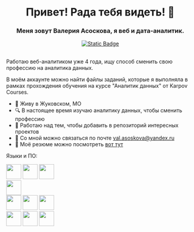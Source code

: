 <div id='header' align='center'>
  <h1>Привет! Рада тебя видеть! 👋</h1>
  <h3>Меня зовут Валерия Асоскова, я веб и дата-аналитик.</h3>
</div>
<div id='socials' align='center'>
  <a href='https://t.me/orsanroy'>
    <img alt="Static Badge" src="https://img.shields.io/badge/telegram-%23075859?style=for-the-badge&logo=telegram&logoColor=white&link=https%3A%2F%2Ft.me%2Forsanroy">
  </a>
</div>
<br>

Работаю веб-аналитиком уже 4 года, ищу способ сменить свою профессию на аналитика данных.

В моём аккаунте можно найти файлы заданий, которые я выполняла в рамках прохождения обучения на курсе "Аналитик данных" от Karpov Courses.

* 📍 Живу в Жуковском, МО
* 🔍 В настоящее время изучаю аналитику данных, чтобы сменить профессию
* 🔮 Работаю над тем, чтобы добавить в репозиторий интересных проектов
* 📧 Со мной можно связаться по почте val.asoskova@yandex.ru 
* 📜 Моё резюме можно посмотреть [вот тут](https://disk.yandex.ru/i/lYpzrpOtnBDuKg)

Языки и ПО:
<br>
<div id='skills'>
    <div id='programming-languages'>
      <img src="https://cdn.jsdelivr.net/gh/devicons/devicon@latest/icons/python/python-original.svg" width="40" height="40"/>
      <img src="https://cdn.jsdelivr.net/gh/devicons/devicon@latest/icons/postgresql/postgresql-original.svg" width="40" height="40"/>
      <img src="https://cdn.jsdelivr.net/gh/devicons/devicon@latest/icons/javascript/javascript-original.svg" width="40" height="40"/>
    </div>
    <div id='etl'>
       <img src="https://cdn.jsdelivr.net/gh/devicons/devicon@latest/icons/apacheairflow/apacheairflow-original.svg" width="40" height="40"/>
    </div>
    <div id='software'>
      <img src="https://devicon-website.vercel.app/api/anaconda/original.svg" width="40" height="40"/>
      <img src="https://devicon-website.vercel.app/api/vscode/original.svg" width="40" height="40"/>
      <img src="https://cdn.jsdelivr.net/gh/devicons/devicon@latest/icons/jupyter/jupyter-original.svg" width="40" height="40"/>
    </div>
    <div id='data-visualisation'>
     <img src="https://img.icons8.com/color/48/power-bi-2021.png" width="40" height="40"/>
    <img src="https://img.icons8.com/color/48/tableau-software.png" width="40" height="40"/>
    <img src="https://img.icons8.com/color/48/google-looker.png" width="40" height="40"/>     
    </div>
</div>
